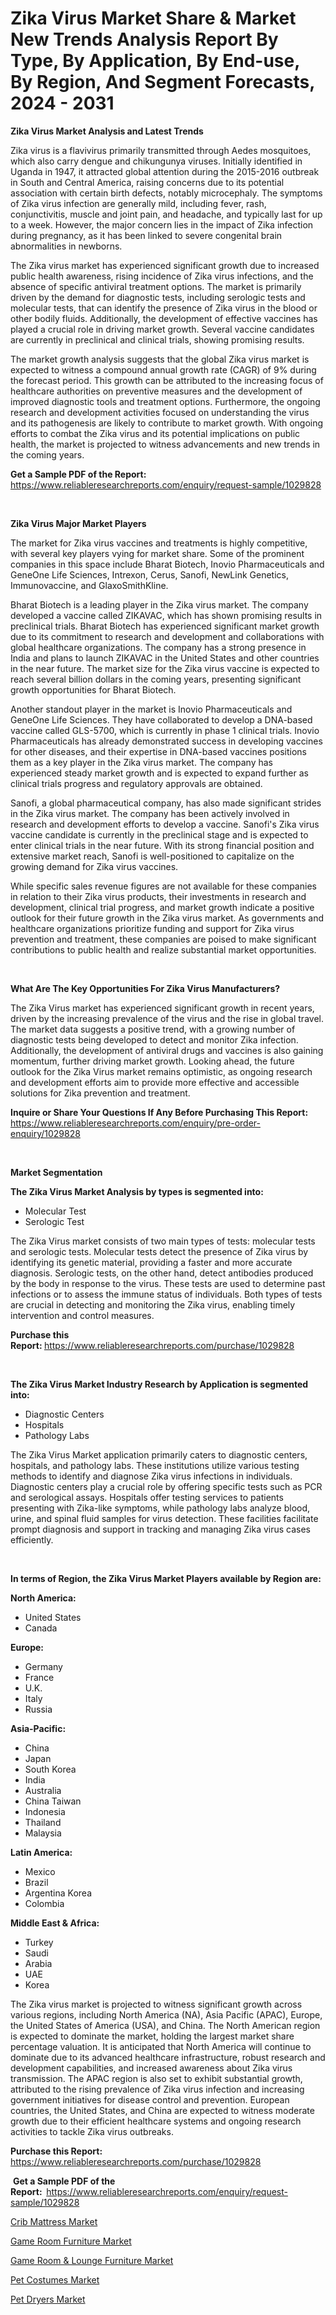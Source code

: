 <p><h1>Zika Virus Market Share & Market New Trends Analysis Report By Type, By Application, By End-use, By Region, And Segment Forecasts, 2024 - 2031</h1></p><p><strong>Zika Virus Market Analysis and Latest Trends</strong></p>
<p><p>Zika virus is a flavivirus primarily transmitted through Aedes mosquitoes, which also carry dengue and chikungunya viruses. Initially identified in Uganda in 1947, it attracted global attention during the 2015-2016 outbreak in South and Central America, raising concerns due to its potential association with certain birth defects, notably microcephaly. The symptoms of Zika virus infection are generally mild, including fever, rash, conjunctivitis, muscle and joint pain, and headache, and typically last for up to a week. However, the major concern lies in the impact of Zika infection during pregnancy, as it has been linked to severe congenital brain abnormalities in newborns.</p><p>The Zika virus market has experienced significant growth due to increased public health awareness, rising incidence of Zika virus infections, and the absence of specific antiviral treatment options. The market is primarily driven by the demand for diagnostic tests, including serologic tests and molecular tests, that can identify the presence of Zika virus in the blood or other bodily fluids. Additionally, the development of effective vaccines has played a crucial role in driving market growth. Several vaccine candidates are currently in preclinical and clinical trials, showing promising results.</p><p>The market growth analysis suggests that the global Zika virus market is expected to witness a compound annual growth rate (CAGR) of 9% during the forecast period. This growth can be attributed to the increasing focus of healthcare authorities on preventive measures and the development of improved diagnostic tools and treatment options. Furthermore, the ongoing research and development activities focused on understanding the virus and its pathogenesis are likely to contribute to market growth. With ongoing efforts to combat the Zika virus and its potential implications on public health, the market is projected to witness advancements and new trends in the coming years.</p></p>
<p><strong>Get a Sample PDF of the Report:&nbsp;</strong> <a href="https://www.reliableresearchreports.com/enquiry/request-sample/1029828">https://www.reliableresearchreports.com/enquiry/request-sample/1029828</a></p>
<p>&nbsp;</p>
<p><strong>Zika Virus Major Market Players</strong></p>
<p><p>The market for Zika virus vaccines and treatments is highly competitive, with several key players vying for market share. Some of the prominent companies in this space include Bharat Biotech, Inovio Pharmaceuticals and GeneOne Life Sciences, Intrexon, Cerus, Sanofi, NewLink Genetics, Immunovaccine, and GlaxoSmithKline.</p><p>Bharat Biotech is a leading player in the Zika virus market. The company developed a vaccine called ZIKAVAC, which has shown promising results in preclinical trials. Bharat Biotech has experienced significant market growth due to its commitment to research and development and collaborations with global healthcare organizations. The company has a strong presence in India and plans to launch ZIKAVAC in the United States and other countries in the near future. The market size for the Zika virus vaccine is expected to reach several billion dollars in the coming years, presenting significant growth opportunities for Bharat Biotech.</p><p>Another standout player in the market is Inovio Pharmaceuticals and GeneOne Life Sciences. They have collaborated to develop a DNA-based vaccine called GLS-5700, which is currently in phase 1 clinical trials. Inovio Pharmaceuticals has already demonstrated success in developing vaccines for other diseases, and their expertise in DNA-based vaccines positions them as a key player in the Zika virus market. The company has experienced steady market growth and is expected to expand further as clinical trials progress and regulatory approvals are obtained.</p><p>Sanofi, a global pharmaceutical company, has also made significant strides in the Zika virus market. The company has been actively involved in research and development efforts to develop a vaccine. Sanofi's Zika virus vaccine candidate is currently in the preclinical stage and is expected to enter clinical trials in the near future. With its strong financial position and extensive market reach, Sanofi is well-positioned to capitalize on the growing demand for Zika virus vaccines.</p><p>While specific sales revenue figures are not available for these companies in relation to their Zika virus products, their investments in research and development, clinical trial progress, and market growth indicate a positive outlook for their future growth in the Zika virus market. As governments and healthcare organizations prioritize funding and support for Zika virus prevention and treatment, these companies are poised to make significant contributions to public health and realize substantial market opportunities.</p></p>
<p>&nbsp;</p>
<p><strong>What Are The Key Opportunities For Zika Virus Manufacturers?</strong></p>
<p><p>The Zika Virus market has experienced significant growth in recent years, driven by the increasing prevalence of the virus and the rise in global travel. The market data suggests a positive trend, with a growing number of diagnostic tests being developed to detect and monitor Zika infection. Additionally, the development of antiviral drugs and vaccines is also gaining momentum, further driving market growth. Looking ahead, the future outlook for the Zika Virus market remains optimistic, as ongoing research and development efforts aim to provide more effective and accessible solutions for Zika prevention and treatment.</p></p>
<p><strong>Inquire or Share Your Questions If Any Before Purchasing This Report:</strong> <a href="https://www.reliableresearchreports.com/enquiry/pre-order-enquiry/1029828">https://www.reliableresearchreports.com/enquiry/pre-order-enquiry/1029828</a></p>
<p>&nbsp;</p>
<p><strong>Market Segmentation</strong></p>
<p><strong>The Zika Virus Market Analysis by types is segmented into:</strong></p>
<p><ul><li>Molecular Test</li><li>Serologic Test</li></ul></p>
<p><p>The Zika Virus market consists of two main types of tests: molecular tests and serologic tests. Molecular tests detect the presence of Zika virus by identifying its genetic material, providing a faster and more accurate diagnosis. Serologic tests, on the other hand, detect antibodies produced by the body in response to the virus. These tests are used to determine past infections or to assess the immune status of individuals. Both types of tests are crucial in detecting and monitoring the Zika virus, enabling timely intervention and control measures.</p></p>
<p><strong>Purchase this Report:&nbsp;</strong><a href="https://www.reliableresearchreports.com/purchase/1029828">https://www.reliableresearchreports.com/purchase/1029828</a></p>
<p>&nbsp;</p>
<p><strong>The Zika Virus Market Industry Research by Application is segmented into:</strong></p>
<p><ul><li>Diagnostic Centers</li><li>Hospitals</li><li>Pathology Labs</li></ul></p>
<p><p>The Zika Virus Market application primarily caters to diagnostic centers, hospitals, and pathology labs. These institutions utilize various testing methods to identify and diagnose Zika virus infections in individuals. Diagnostic centers play a crucial role by offering specific tests such as PCR and serological assays. Hospitals offer testing services to patients presenting with Zika-like symptoms, while pathology labs analyze blood, urine, and spinal fluid samples for virus detection. These facilities facilitate prompt diagnosis and support in tracking and managing Zika virus cases efficiently.</p></p>
<p>&nbsp;</p>
<p><strong>In terms of Region, the Zika Virus Market Players available by Region are:</strong></p>
<p>
    <p> <strong> North America: </strong>
        <ul>
            <li>United States</li>
            <li>Canada</li>
        </ul>
        </p> 
    <p> <strong> Europe: </strong>
        <ul>
            <li>Germany</li>
            <li>France</li>
            <li>U.K.</li>
            <li>Italy</li>
            <li>Russia</li>
        </ul>
        </p> 
    <p> <strong> Asia-Pacific: </strong>
        <ul>
            <li>China</li>
            <li>Japan</li>
            <li>South Korea</li>
            <li>India</li>
            <li>Australia</li>
            <li>China Taiwan</li>
            <li>Indonesia</li>
            <li>Thailand</li>
            <li>Malaysia</li>
        </ul>
        </p> 
    <p> <strong> Latin America: </strong>
        <ul>
            <li>Mexico</li>
            <li>Brazil</li>
            <li>Argentina Korea</li>
            <li>Colombia</li>
        </ul>
        </p> 
    <p> <strong> Middle East & Africa: </strong>
        <ul>
            <li>Turkey</li>
            <li>Saudi</li>
            <li>Arabia</li>
            <li>UAE</li>
            <li>Korea</li>
        </ul>
    </p>
    </p>
<p><p>The Zika virus market is projected to witness significant growth across various regions, including North America (NA), Asia Pacific (APAC), Europe, the United States of America (USA), and China. The North American region is expected to dominate the market, holding the largest market share percentage valuation. It is anticipated that North America will continue to dominate due to its advanced healthcare infrastructure, robust research and development capabilities, and increased awareness about Zika virus transmission. The APAC region is also set to exhibit substantial growth, attributed to the rising prevalence of Zika virus infection and increasing government initiatives for disease control and prevention. European countries, the United States, and China are expected to witness moderate growth due to their efficient healthcare systems and ongoing research activities to tackle Zika virus outbreaks.</p></p>
<p><strong>Purchase this Report: </strong><a href="https://www.reliableresearchreports.com/purchase/1029828">https://www.reliableresearchreports.com/purchase/1029828</a></p>
<p>&nbsp;<strong>Get a Sample PDF of the Report:&nbsp;&nbsp;</strong><a href="https://www.reliableresearchreports.com/enquiry/request-sample/1029828">https://www.reliableresearchreports.com/enquiry/request-sample/1029828</a></p>
<p><strong></strong></p>
<p><p><a href="https://medium.com/@simonepurdy/crib-mattress-market-share-evolution-and-market-growth-trends-2024-2031-c56d7f107d9e">Crib Mattress Market</a></p><p><a href="https://medium.com/@simonepurdy/game-room-furniture-market-size-reveals-the-best-marketing-channels-in-global-industry-e2263cb030ff">Game Room Furniture Market</a></p><p><a href="https://medium.com/@simonepurdy/game-room-amp-lounge-furniture-market-size-and-market-trends-complete-industry-overview-2024-to-6978b884b67e">Game Room & Lounge Furniture Market</a></p><p><a href="https://medium.com/@simonepurdy/pet-costumes-market-competitive-analysis-market-trends-and-forecast-to-2031-8df1764c1e83">Pet Costumes Market</a></p><p><a href="https://medium.com/@simonepurdy/pet-dryers-market-comprehensive-assessment-by-type-application-and-geography-3b7f15d67256">Pet Dryers Market</a></p></p>